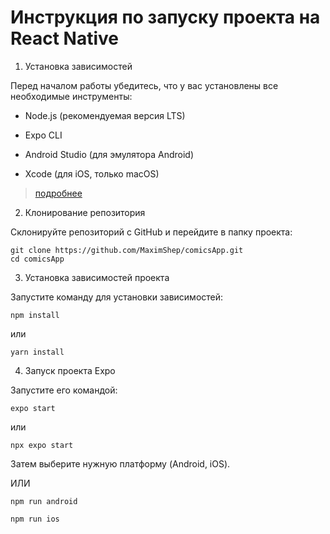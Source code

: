 #   Инструкция по запуску проекта на React Native

1. Установка зависимостей

Перед началом работы убедитесь, что у вас установлены все необходимые инструменты:

-   Node.js (рекомендуемая версия LTS)

-   Expo CLI

-   Android Studio (для эмулятора Android)

-   Xcode (для iOS, только macOS)

> [подробнее](https://reactnative.dev/docs/set-up-your-environment)
2. Клонирование репозитория

Склонируйте репозиторий с GitHub и перейдите в папку проекта:

```
git clone https://github.com/MaximShep/comicsApp.git
cd comicsApp
```
3. Установка зависимостей проекта

Запустите команду для установки зависимостей:

```
npm install
```
или
```
yarn install
```
4. Запуск проекта Expo

Запустите его командой:
```
expo start
```

или

```
npx expo start
```

Затем выберите нужную платформу (Android, iOS).

ИЛИ
```
npm run android
```
```
npm run ios
```